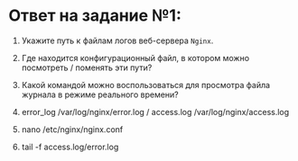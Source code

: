 # Ответ на задание №1:

1. Укажите путь к файлам логов веб-сервера `Nginx`. 
2. Где находится конфигурационный файл, в котором можно посмотреть / поменять эти пути?
3. Какой командой можно воспользоваться для просмотра файла журнала в режиме реального времени? 


1.  error_log /var/log/nginx/error.log /  access.log /var/log/nginx/access.log
2.  nano /etc/nginx/nginx.conf
3.  tail -f  access.log/error.log
